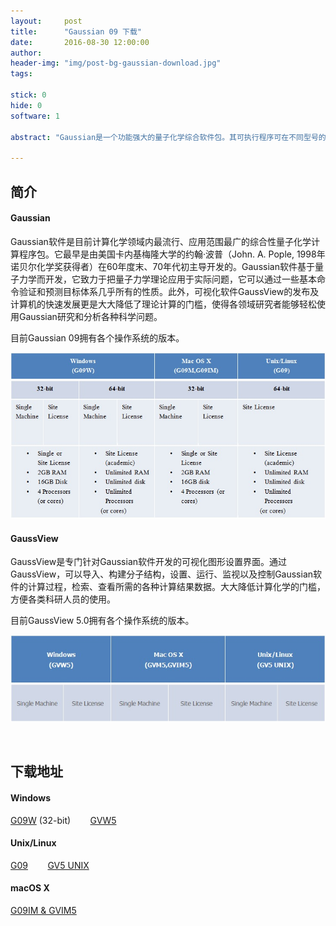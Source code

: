 ```yaml
---
layout:     post
title:      "Gaussian 09 下载"
date:       2016-08-30 12:00:00
author:     
header-img: "img/post-bg-gaussian-download.jpg"
tags:

stick: 0
hide: 0
software: 1

abstract: "Gaussian是一个功能强大的量子化学综合软件包。其可执行程序可在不同型号的大型计算机，超级计算机，工作站和个人计算机上运行，并相应有不同的版本。"

---
```


## 简介

#### Gaussian

Gaussian软件是目前计算化学领域内最流行、应用范围最广的综合性量子化学计算程序包。它最早是由美国卡内基梅隆大学的约翰·波普（John. A. Pople, 1998年诺贝尔化学奖获得者）在60年度末、70年代初主导开发的。Gaussian软件基于量子力学而开发，它致力于把量子力学理论应用于实际问题，它可以通过一些基本命令验证和预测目标体系几乎所有的性质。此外，可视化软件GaussView的发布及计算机的快速发展更是大大降低了理论计算的门槛，使得各领域研究者能够轻松使用Gaussian研究和分析各种科学问题。

目前Gaussian 09拥有各个操作系统的版本。

![img](/img/in-post/2016-08-01-gaussian-download/gaussian-platforms.jpg)

#### GaussView

GaussView是专门针对Gaussian软件开发的可视化图形设置界面。通过GaussView，可以导入、构建分子结构，设置、运行、监视以及控制Gaussian软件的计算过程，检索、查看所需的各种计算结果数据。大大降低计算化学的门槛，方便各类科研人员的使用。

目前GaussView 5.0拥有各个操作系统的版本。

![img](/img/in-post/2016-08-01-gaussian-download/gaussview-platforms.jpg)

<br>

## 下载地址

#### Windows

[G09W](/resources/software/gaussian/g09w.zip) (32-bit)&nbsp;&nbsp;&nbsp;&nbsp;&nbsp;&nbsp;&nbsp;&nbsp;[GVW5](/resources/software/gaussian/gv5w.zip)

#### Unix/Linux

[G09](/resources/software/gaussian/g09w.zip)&nbsp;&nbsp;&nbsp;&nbsp;&nbsp;&nbsp;&nbsp;&nbsp;[GV5 UNIX](/resources/software/gaussian/g09w.zip)

#### macOS X

[G09IM & GVIM5](/resources/software/gaussian/g09w.zip)

<br><br><br>



